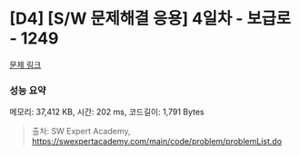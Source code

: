 # [D4] [S/W 문제해결 응용] 4일차 - 보급로 - 1249 

[문제 링크](https://swexpertacademy.com/main/code/problem/problemDetail.do?contestProbId=AV15QRX6APsCFAYD) 

### 성능 요약

메모리: 37,412 KB, 시간: 202 ms, 코드길이: 1,791 Bytes



> 출처: SW Expert Academy, https://swexpertacademy.com/main/code/problem/problemList.do